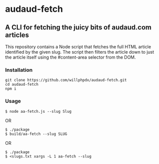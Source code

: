 # audaud-fetch

## A CLI for fetching the juicy bits of audaud.com articles

This repository contains a Node script that fetches the full HTML article identified by the given slug. The script then filters the article down to just the article itself using the #content-area selector from the DOM.

### Installation

```
git clone https://github.com/willphpdx/audaud-fetch.git
cd audaud-fetch
npm i
```
### Usage

```
$ node aa-fetch.js --slug Slug
```

OR

```
$ ./package
$ build/aa-fetch --slug SLUG
```

OR

```
$ ./package
$ <slugs.txt xargs -L 1 aa-fetch --slug 
```
